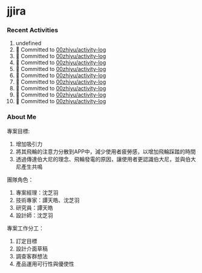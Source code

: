 # jjira

### Recent Activities
<!--START_SECTION:activity-->
1. undefined
2. 📝 Committed to [00zhiyu/activity-log](https://github.com/00zhiyu/activity-log/commit/b66a28219a876a23248aeaa4d3466c2dbf0996dc)
3. 📝 Committed to [00zhiyu/activity-log](https://github.com/00zhiyu/activity-log/commit/17dd490a75995be913cc375111708b49b5553aea)
4. 📝 Committed to [00zhiyu/activity-log](https://github.com/00zhiyu/activity-log/commit/1068b8915faf98dedd3c395819ea70ed6c5fb2e4)
5. 📝 Committed to [00zhiyu/activity-log](https://github.com/00zhiyu/activity-log/commit/6a0272783e8437caa392564316fe9475ced1ce6c)
6. 📝 Committed to [00zhiyu/activity-log](https://github.com/00zhiyu/activity-log/commit/501f27bfe9a53b9e918c0af07e776e3691008016)
7. 📝 Committed to [00zhiyu/activity-log](https://github.com/00zhiyu/activity-log/commit/099fffab117c8b0309e33382e11f05a3f6be3082)
8. 📝 Committed to [00zhiyu/activity-log](https://github.com/00zhiyu/activity-log/commit/327ed6898de727f43faad19e381e2a2ce17e740d)
9. 📝 Committed to [00zhiyu/activity-log](https://github.com/00zhiyu/activity-log/commit/3388e84d6667c95f3c60af02286d67e36dc5e8dd)
10. 📝 Committed to [00zhiyu/activity-log](https://github.com/00zhiyu/activity-log/commit/29aa2005bdc64cf1785198e6d8fda7cb9d18df54)
<!--END_SECTION:activity-->

### About Me
<!-- MYLINKS:START -->
專案目標:
1. 增加吸引力
2. 將其飛輪的注意力分散到APP中，減少使用者疲勞感，以增加飛輪踩踏的時間
3. 透過傳達伯大尼的理念、飛輪發電的原因，讓使用者更認識伯大尼，並與伯大尼產生共鳴

團隊角色：
1. 專案經理：沈芝羽
2. 技術專家：譚天皓、沈芝羽
3. 研究員：譚天皓
4. 設計師：沈芝羽

專案工作分工：
1. 訂定目標
2. 設計介面草稿
3. 調查客群想法
4. 產品運用可行性與優使性
<!-- MYLINKS:END-->
